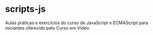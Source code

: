 # scripts-js
 Aulas práticas e exercícios do curso de JavaScript e ECMAScript para iniciantes oferecido pelo Curso em Vídeo.
